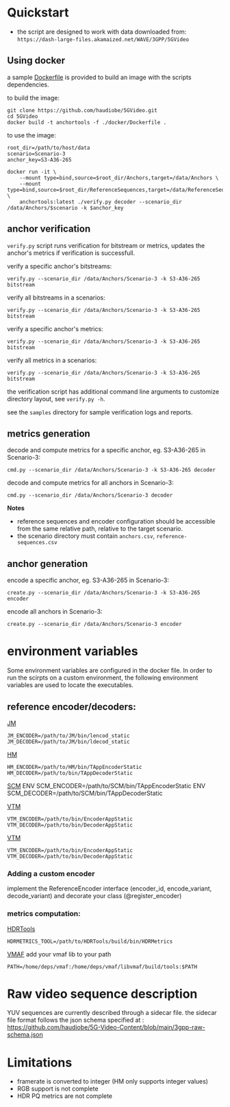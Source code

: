 
# Quickstart

* the script are designed to work with data downloaded from: `https://dash-large-files.akamaized.net/WAVE/3GPP/5GVideo`


## Using docker

a sample [Dockerfile](https://docs.docker.com/get-docker/) is provided to build an image with the scripts dependencies.


to build the image:
```
git clone https://github.com/haudiobe/5GVideo.git
cd 5GVideo
docker build -t anchortools -f ./docker/Dockerfile .
```

to use the image:
```
root_dir=/path/to/host/data
scenario=Scenario-3
anchor_key=S3-A36-265

docker run -it \
    --mount type=bind,source=$root_dir/Anchors,target=/data/Anchors \
    --mount type=bind,source=$root_dir/ReferenceSequences,target=/data/ReferenceSequences \
    anchortools:latest ./verify.py decoder --scenario_dir /data/Anchors/$scenario -k $anchor_key
```


## anchor verification 

`verify.py` script runs verification for bitstream or metrics, updates the anchor's metrics if verification is successfull.

verify a specific anchor's bitstreams:
```
verify.py --scenario_dir /data/Anchors/Scenario-3 -k S3-A36-265 bitstream
```

verify all bitstreams in a scenarios:
```
verify.py --scenario_dir /data/Anchors/Scenario-3 -k S3-A36-265 bitstream
```

verify a specific anchor's metrics:
```
verify.py --scenario_dir /data/Anchors/Scenario-3 -k S3-A36-265 bitstream
```

verify all metrics in a scenarios:
```
verify.py --scenario_dir /data/Anchors/Scenario-3 -k S3-A36-265 bitstream
```

the verification script has additional command line arguments to customize directory layout, see `verify.py -h`.

see the `samples` directory for sample verification logs and reports.


## metrics generation

decode and compute metrics for a specific anchor, eg. S3-A36-265 in Scenario-3: 

`cmd.py --scenario_dir /data/Anchors/Scenario-3 -k S3-A36-265 decoder`

decode and compute metrics for all anchors in Scenario-3: 

`cmd.py --scenario_dir /data/Anchors/Scenario-3 decoder`

**Notes**

* reference sequences and encoder configuration should be accessible from the same relative path, relative to the target scenario. 
* the scenario directory must contain `anchors.csv`, `reference-sequences.csv`

## anchor generation

encode a specific anchor, eg. S3-A36-265 in Scenario-3: 
```
create.py --scenario_dir /data/Anchors/Scenario-3 -k S3-A36-265 encoder
```

encode all anchors in Scenario-3: 
```
create.py --scenario_dir /data/Anchors/Scenario-3 encoder
```



# environment variables 

Some environment variables are configured in the docker file.
In order to run the scirpts on a custom environment, the following environment variables are used to locate the executables.

## reference encoder/decoders:

[JM](https://vcgit.hhi.fraunhofer.de/jct-vc/JM)
```
JM_ENCODER=/path/to/JM/bin/lencod_static
JM_DECODER=/path/to/JM/bin/ldecod_static
```

[HM](https://vcgit.hhi.fraunhofer.de/jct-vc/HM)
```
HM_ENCODER=/path/to/HM/bin/TAppEncoderStatic
HM_DECODER=/path/to/bin/TAppDecoderStatic
```

[SCM](https://vcgit.hhi.fraunhofer.de/jvet/HM/-/tree/HM-SCC-extensions)
ENV SCM_ENCODER=/path/to/SCM/bin/TAppEncoderStatic
ENV SCM_DECODER=/path/to/SCM/bin/TAppDecoderStatic

[VTM](https://vcgit.hhi.fraunhofer.de/jvet/VVCSoftware_VTM)
```
VTM_ENCODER=/path/to/bin/EncoderAppStatic
VTM_DECODER=/path/to/bin/DecoderAppStatic
```

[VTM](https://vcgit.hhi.fraunhofer.de/jvet/VVCSoftware_VTM)
```
VTM_ENCODER=/path/to/bin/EncoderAppStatic
VTM_DECODER=/path/to/bin/DecoderAppStatic
```

### Adding a custom encoder
implement the ReferenceEncoder interface (encoder_id, encode_variant, decode_variant) and decorate your class (@register_encoder)


### metrics computation:

[HDRTools](https://gitlab.com/standards/HDRTools)
```
HDRMETRICS_TOOL=/path/to/HDRTools/build/bin/HDRMetrics
```

[VMAF](https://github.com/Netflix/vmaf)
add your vmaf lib to your path
```
PATH=/home/deps/vmaf:/home/deps/vmaf/libvmaf/build/tools:$PATH
```

# Raw video sequence description
YUV sequences are currently described through a sidecar file.
the sidecar file format follows the json schema specified at : https://github.com/haudiobe/5G-Video-Content/blob/main/3gpp-raw-schema.json


# Limitations
- framerate is converted to integer (HM only supports integer values)
- RGB support is not complete
- HDR PQ metrics are not complete 

